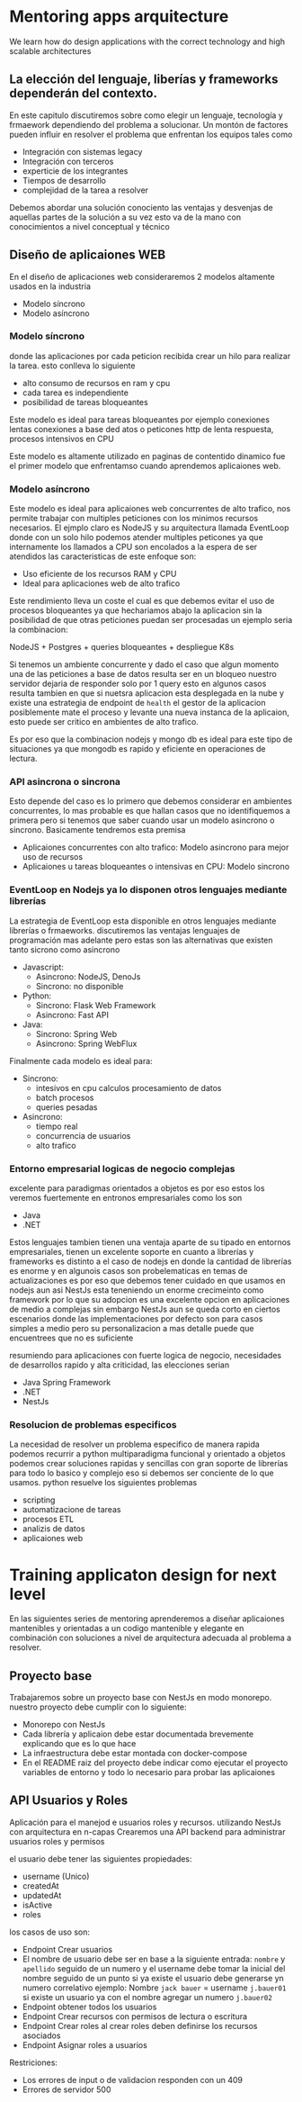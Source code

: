 
# Mentoring apps arquitecture 

We learn how do design applications with the correct technology and high scalable architectures


## La elección del lenguaje, liberías y frameworks dependerán del contexto.

En este capitulo discutiremos sobre como elegir un lenguaje, tecnología y frmaework dependiendo del problema a solucionar. Un montón de factores pueden influir en resolver el problema que enfrentan los equipos tales como

* Integración con sistemas legacy
* Integración con terceros
* experticie de los integrantes
* Tiempos de desarrollo
* complejidad de la tarea a resolver

Debemos abordar una solución conociento las ventajas y desvenjas de aquellas partes de la solución a su vez esto va de la mano con conocimientos a nivel conceptual y técnico 

## Diseño de aplicaiones WEB

En el diseño de aplicaciones web consideraremos 2 modelos altamente usados en la industria 

 * Modelo síncrono
 * Modelo asíncrono

### Modelo síncrono
donde las aplicaciones por cada peticion recibida crear un hilo para realizar la tarea. esto conlleva lo siguiente

* alto consumo de recursos en ram y cpu
* cada tarea es independiente 
* posibilidad de tareas bloqueantes

Este modelo es ideal para tareas bloqueantes por ejemplo conexiones lentas conexiones a base ded atos o peticones http de lenta respuesta, procesos intensivos en CPU 

Este modelo es altamente utilizado en paginas de contentido dinamico fue el primer modelo que enfrentamso cuando aprendemos aplicaiones web. 

### Modelo asíncrono

Este modelo es ideal para aplicaiones web concurrentes de alto trafico, nos permite trabajar con multiples peticiones con los minimos recursos necesarios. El ejmplo claro es NodeJS y su arquitectura llamada EventLoop donde con un solo hilo podemos atender multiples peticones ya que internamente los llamados a CPU son encolados a la espera de ser atendidos las caracteristicas de este enfoque son:

* Uso eficiente de los recursos RAM y CPU
* Ideal para aplicaciones web de alto trafico

Este rendimiento lleva un coste el cual es que debemos evitar el uso de procesos bloqueantes ya que hechariamos abajo la aplicacion sin la posibilidad de que otras peticiones puedan ser procesadas un ejemplo seria la combinacion:

NodeJS + Postgres + queries bloqueantes + despliegue K8s

Si tenemos un ambiente concurrente y dado el caso que algun momento una de las peticiones a base de datos resulta ser en un bloqueo nuestro servidor dejaria de responder solo por 1 query esto en algunos casos resulta tambien en que si nuetsra aplicacion esta desplegada en la nube y existe una estrategia de endpoint de `health` el gestor de la aplicacion posiblemente mate el proceso y levante una nueva instanca de la aplicaion, esto puede ser critico en ambientes de alto trafico.

Es por eso que la combinacion nodejs y mongo db es ideal para este tipo de situaciones ya que mongodb es rapido y eficiente en operaciones de lectura. 

### API asincrona o sincrona

Esto depende del caso es lo primero que debemos considerar en ambientes concurrentes, lo mas probable es que hallan casos que no identifiquemos a primera pero si tenemos que saber cuando usar un modelo asincrono o sincrono. Basicamente tendremos esta premisa

* Aplicaiones concurrentes con alto trafico: Modelo asincrono para mejor uso de recursos 
* Aplicaiones u tareas bloqueantes o intensivas en CPU: Modelo sincrono 

### EventLoop en Nodejs ya lo disponen otros lenguajes mediante librerías

La estrategia de EventLoop esta disponible en otros lenguajes mediante librerías o frmaeworks. discutiremos las ventajas lenguajes de programación mas adelante pero estas son las alternativas que existen tanto sicrono como asincrono

* Javascript: 
    * Asincrono: NodeJS, DenoJs
    * Sincrono: no disponible
* Python:
    * Sincrono: Flask Web Framework
    * Asincrono: Fast API
* Java:
    * Sincrono: Spring Web
    * Asincrono: Spring WebFlux


Finalmente cada modelo es ideal para:

* Sincrono: 
    * intesivos en cpu calculos procesamiento de datos
    * batch procesos
    * queries pesadas
* Asincrono:
    * tiempo real
    * concurrencia de usuarios
    * alto trafico



### Entorno empresarial logicas de negocio complejas

excelente para paradigmas orientados a objetos es por eso estos los veremos fuertemente en entronos empresariales como los son

* Java
* .NET

Estos lenguajes tambien tienen una ventaja aparte de su tipado en entornos empresariales, tienen un excelente soporte en cuanto a librerías y frameworks es distinto a el caso de nodejs en donde la cantidad de librerías es enorme y en algunois casos son probelematicas en temas de actualizaciones es por eso que debemos tener cuidado en que usamos en nodejs aun asi NestJs esta teneniendo un enorme crecimeinto como framework por lo que su adopcion es una excelente opcion en aplicaciones de medio a complejas sin embargo NestJs aun se queda corto en ciertos escenarios donde las implementaciones por defecto son para casos simples a medio pero su personalizacion a mas detalle puede que encuentrees que no es suficiente

resumiendo para aplicaciones con fuerte logica de negocio, necesidades de desarrollos rapido y alta criticidad, las elecciones serian
* Java Spring Framework
* .NET
* NestJs

### Resolucion de problemas especificos 

La necesidad de resolver un problema especifico de manera rapida podemos recurrir a python multiparadigma funcional y orientado a objetos podemos crear soluciones rapidas y sencillas con gran soporte de librerías para todo lo basico y complejo eso si debemos ser conciente de lo que usamos. python resuelve los siguientes problemas

* scripting
* automatizacione de tareas
* procesos ETL
* analizis de datos
* aplicaiones web 



# Training applicaton design for next level

En las siguientes series de mentoring aprenderemos a diseñar aplicaiones mantenibles y orientadas a un codigo mantenible y elegante en combinación con soluciones a nivel de arquitectura adecuada al problema a resolver.

## Proyecto base
 Trabajaremos sobre un proyecto base con NestJs en modo monorepo. nuestro proyecto debe cumplir con lo siguiente:

 * Monorepo con NestJs
 * Cada librería y aplicaion debe estar documentada brevemente explicando que es lo que hace 
 * La infraestructura debe estar montada con docker-compose
 * En el README raiz del proyecto debe indicar como ejecutar el proyecto variables de entorno y todo lo necesario para probar las aplicaiones

## API Usuarios y Roles

Aplicación para el manejod e usuarios roles y recursos. utilizando NestJs con arquitectura en n-capas
Crearemos una API backend para administrar usuarios roles y permisos

el usuario debe tener las siguientes propiedades:

* username (Unico)
* createdAt
* updatedAt
* isActive
* roles

los casos de uso son:

* Endpoint Crear usuarios
* El nombre de usuario debe ser en base a la siguiente entrada: `nombre` y `apellido` seguido de un numero y el username debe tomar la inicial del nombre seguido de un punto si ya existe el
usuario debe generarse yn numero correlativo ejemplo: Nombre `jack bauer` = username `j.bauer01` si existe un usuario ya con el nombre agregar un numero `j.bauer02` 
* Endpoint obtener todos los usuarios
* Endpoint Crear recursos con permisos de lectura o escritura
* Endpoint Crear roles al crear roles deben definirse los recursos asociados
* Endpoint Asignar roles a usuarios

Restriciones:

* Los errores de input o de validacion responden con un 409
* Errores de servidor 500















